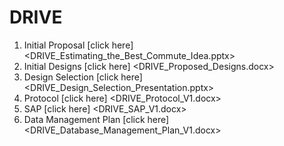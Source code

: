 # DRIVE
 1. Initial Proposal [click here] <DRIVE_Estimating_the_Best_Commute_Idea.pptx>
 2. Initial Designs [click here] <DRIVE_Proposed_Designs.docx>
 3. Design Selection [click here] <DRIVE_Design_Selection_Presentation.pptx>
 3. Protocol [click here] <DRIVE_Protocol_V1.docx>
 4. SAP [click here] <DRIVE_SAP_V1.docx>
 5. Data Management Plan [click here] <DRIVE_Database_Management_Plan_V1.docx>
